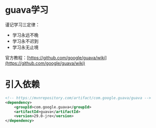 # guava学习

谨记学习三定律：

* 学习永远不晚
* 学习永不迟到
* 学习永无止境

官方教程：[https://github.com/google/guava/wiki](https://github.com/google/guava/wiki)

# 引入依赖

```xml
<!-- https://mvnrepository.com/artifact/com.google.guava/guava -->
<dependency>
    <groupId>com.google.guava</groupId>
    <artifactId>guava</artifactId>
    <version>29.0-jre</version>
</dependency>
```

